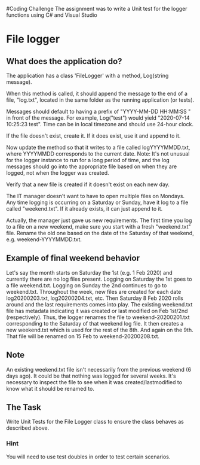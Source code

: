 
#Coding Challenge
The assignment was to write a Unit test for the logger functions using C# and Visual Studio

# File logger

## What does the application do?
The application has a class 'FileLogger' with a method, Log(string message).

When this method is called, it should append the message to the end of a file, "log.txt", located in the same folder as the running application (or tests).

Messages should default to having a prefix of "YYYY-MM-DD HH:MM:SS " in front of the message. For example, Log("test") would yield "2020-07-14 10:25:23 test". Time can be in local timezone and should use 24-hour clock.

If the file doesn't exist, create it. If it does exist, use it and append to it.

Now update the method so that it writes to a file called logYYYYMMDD.txt, where YYYYMMDD corresponds to the current date. Note: It's not unusual for the logger instance to run for a long period of time, and the log messages should go into the appropriate file based on when they are logged, not when the logger was created.

Verify that a new file is created if it doesn't exist on each new day.

The IT manager doesn't want to have to open multiple files on Mondays. Any time logging is occurring on a Saturday or Sunday, have it log to a file called "weekend.txt". If it already exists, it can just append to it.

Actually, the manager just gave us new requirements. The first time you log to a file on a new weekend, make sure you start with a fresh "weekend.txt" file. Rename the old one based on the date of the Saturday of that weekend, e.g. weekend-YYYYMMDD.txt.

## Example of final weekend behavior
Let's say the month starts on Saturday the 1st (e.g. 1 Feb 2020) and currently there are no log files present. Logging on Saturday the 1st goes to a file weekend.txt. Logging on Sunday the 2nd continues to go to weekend.txt. Throughout the week, new files are created for each date log20200203.txt, log20200204.txt, etc. Then Saturday 8 Feb 2020 rolls around and the last requirements comes into play. The existing weekend.txt file has metadata indicating it was created or last modified on Feb 1st/2nd (respectively). Thus, the logger renames the file to weekend-20200201.txt corresponding to the Saturday of that weekend log file. It then creates a new weekend.txt which is used for the rest of the 8th. And again on the 9th. That file will be renamed on 15 Feb to weekend-20200208.txt.

## Note
An existing weekend.txt file isn't necessarily from the previous weekend (6 days ago). It could be that nothing was logged for several weeks. It's necessary to inspect the file to see when it was created/lastmodified to know what it should be renamed to.

## The Task
Write Unit Tests for the File Logger class to ensure the class behaves as described above.

### Hint
 You will need to use test doubles in order to test certain scenarios.